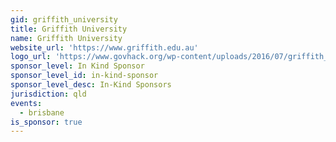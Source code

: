 ```yaml
---
gid: griffith_university
title: Griffith University
name: Griffith University
website_url: 'https://www.griffith.edu.au'
logo_url: 'https://www.govhack.org/wp-content/uploads/2016/07/griffith_university.png'
sponsor_level: In Kind Sponsor
sponsor_level_id: in-kind-sponsor
sponsor_level_desc: In-Kind Sponsors
jurisdiction: qld
events:
  - brisbane
is_sponsor: true
---
```

